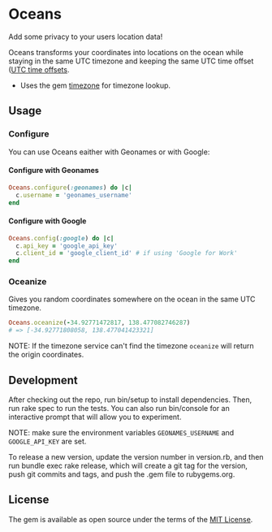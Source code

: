 # Oceans

Add some privacy to your users location data!

Oceans transforms your coordinates into locations on the ocean while staying in the same UTC timezone and keeping the same UTC time offset ([UTC time offsets](https://en.wikipedia.org/wiki/List_of_UTC_time_offsets).

* Uses the gem [timezone](https://github.com/panthomakos/timezone) for timezone lookup.

## Usage

### Configure

You can use Oceans eaither with Geonames or with Google:

#### Configure with Geonames

```ruby
Oceans.configure(:geonames) do |c|
  c.username = 'geonames_username'
end
```

#### Configure with Google

```ruby
Oceans.config(:google) do |c|
  c.api_key = 'google_api_key'
  c.client_id = 'google_client_id' # if using 'Google for Work'
end
```

### Oceanize

Gives you random coordinates somewhere on the ocean in the same UTC timezone.

```ruby
Oceans.oceanize(-34.92771472817, 138.477082746287)
# => [-34.92771808058, 138.477041423321]
```

NOTE: If the timezone service can't find the timezone `oceanize` will return the origin coordinates.

## Development

After checking out the repo, run bin/setup to install dependencies. Then, run rake spec to run the tests. You can also run bin/console for an interactive prompt that will allow you to experiment.

NOTE: make sure the environment variables `GEONAMES_USERNAME` and `GOOGLE_API_KEY` are set.

To release a new version, update the version number in version.rb, and then run bundle exec rake release, which will create a git tag for the version, push git commits and tags, and push the .gem file to rubygems.org.

## License

The gem is available as open source under the terms of the [MIT License](https://opensource.org/licenses/MIT).
